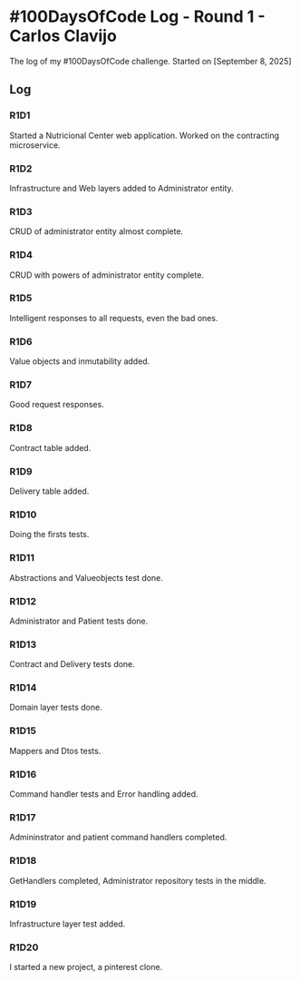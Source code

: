# #100DaysOfCode Log - Round 1 - Carlos Clavijo

The log of my #100DaysOfCode challenge. Started on [September 8, 2025]

## Log

### R1D1 
Started a Nutricional Center web application. Worked on the contracting microservice.

### R1D2
Infrastructure and Web layers added to Administrator entity.

### R1D3
CRUD of administrator entity almost complete.

### R1D4
CRUD with powers of administrator entity complete.

### R1D5
Intelligent responses to all requests, even the bad ones.

### R1D6
Value objects and inmutability added.

### R1D7
Good request responses.

### R1D8
Contract table added.

### R1D9
Delivery table added.

### R1D10
Doing the firsts tests.

### R1D11
Abstractions and Valueobjects test done.

### R1D12
Administrator and Patient tests done.

### R1D13
Contract and Delivery tests done.

### R1D14
Domain layer tests done.

### R1D15
Mappers and Dtos tests.

### R1D16
Command handler tests and Error handling added.

### R1D17
Admininstrator and patient command handlers completed.

### R1D18
GetHandlers completed, Administrator repository tests in the middle.

### R1D19
Infrastructure layer test added.

### R1D20
I started a new project, a pinterest clone.